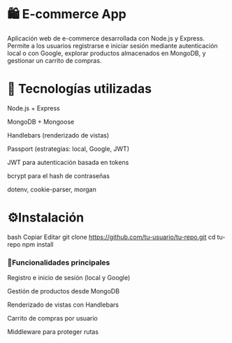 # 🛍️ E-commerce App

Aplicación web de e-commerce desarrollada con Node.js y Express. Permite a los usuarios registrarse e iniciar sesión mediante autenticación local o con Google, explorar productos almacenados en MongoDB, y gestionar un carrito de compras.


# 🚀 Tecnologías utilizadas
Node.js + Express

MongoDB + Mongoose

Handlebars (renderizado de vistas)

Passport (estrategias: local, Google, JWT)

JWT para autenticación basada en tokens

bcrypt para el hash de contraseñas

dotenv, cookie-parser, morgan

# ⚙️Instalación
bash
Copiar
Editar
git clone https://github.com/tu-usuario/tu-repo.git
cd tu-repo
npm install


### 🔐Funcionalidades principales
Registro e inicio de sesión (local y Google)

Gestión de productos desde MongoDB

Renderizado de vistas con Handlebars

Carrito de compras por usuario

Middleware para proteger rutas